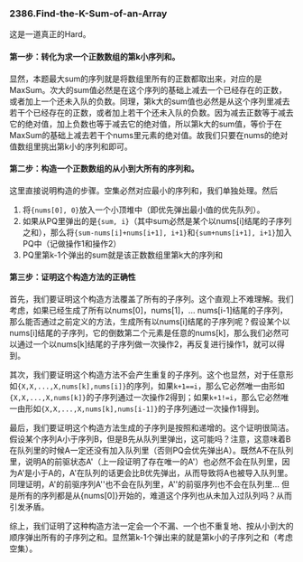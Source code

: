 ### 2386.Find-the-K-Sum-of-an-Array

这是一道真正的Hard。

#### 第一步：转化为求一个正数数组的第k小序列和。
显然，本题最大sum的序列就是将数组里所有的正数都取出来，对应的是MaxSum。次大的sum值必然是在这个序列的基础上减去一个已经存在的正数，或者加上一个还未入队的负数。同理，第k大的sum值也必然是从这个序列里减去若干个已经存在的正数，或者加上若干个还未入队的负数。因为减去正数等于减去它的绝对值，加上负数也等于减去它的绝对值，所以第k大的sum值，等价于在MaxSum的基础上减去若干个nums里元素的绝对值。故我们只要在nums的绝对值数组里挑出第k小的序列和即可。

#### 第二步：构造一个正数数组的从小到大所有的序列和。
这里直接说明构造的步骤。空集必然对应最小的序列和，我们单独处理。然后
1. 将`{nums[0], 0}`放入一个小顶堆中（即优先弹出最小值的优先队列）。
2. 如果从PQ里弹出的是`{sum, i}`（其中sum必然是某个以nums[i]结尾的子序列之和），那么将`{sum-nums[i]+nums[i+1], i+1}`和`{sum+nums[i+1], i+1}`加入PQ中（记做操作1和操作2）
3. PQ里第k-1个弹出的sum就是该正数数组里第k大的序列和

#### 第三步：证明这个构造方法的正确性
首先，我们要证明这个构造方法覆盖了所有的子序列。这个直观上不难理解。我们考虑，如果已经生成了所有以nums[0]，nums[1]，... nums[i-1]结尾的子序列，那么能否通过之前定义的方法，生成所有以nums[i]结尾的子序列呢？假设某个以nums[i]结尾的子序列，它的倒数第二个元素是任意的nums[k]，那么我们必然可以通过一个以nums[k]结尾的子序列做一次操作2，再反复进行操作1，就可以得到。

其次，我们要证明这个构造方法不会产生重复的子序列。这个也显然，对于任意形如`{X,X,...,X,nums[k],nums[i]}`的序列，如果`k+1==i`，那么它必然唯一由形如`{X,X,...,X,nums[k]}`的子序列通过一次操作2得到；如果`k+1!=i`，那么它必然唯一由形如`{X,X,...,X,nums[k],nums[i-1]}`的子序列通过一次操作1得到。

最后，我们要证明这个构造方法生成的子序列是按照和递增的。这个证明很简洁。假设某个序列A小于序列B，但是B先从队列里弹出，这可能吗？注意，这意味着B在队列里的时候A一定还没有加入队列里（否则PQ会优先弹出A）。既然A不在队列里，说明A的前驱状态A'（上一段证明了存在唯一的A'）也必然不会在队列里，因为A'是小于A的，A'在队列的话更会比B优先弹出，从而导致将A也被导入队列里。同理证明，A'的前驱序列A''也不会在队列里，A''的前驱序列也不会在队列里... 但是所有的序列都是从{nums[0]}开始的，难道这个序列也从未加入过队列吗？从而引发矛盾。

综上，我们证明了这种构造方法一定会一个不漏、一个也不重复地、按从小到大的顺序弹出所有的子序列之和。显然第k-1个弹出来的就是第k小的子序列之和（考虑空集）。
